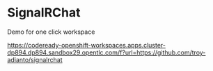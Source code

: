 # SignalRChat

Demo for one click workspace

https://codeready-openshift-workspaces.apps.cluster-dp894.dp894.sandbox29.opentlc.com/f?url=https://github.com/troy-adianto/signalrchat


